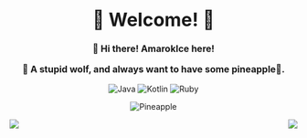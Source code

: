<div align=center>

<font size="3">

# :star2: Welcome! :star2:



**:wave: Hi there! AmarokIce here!**

**:wolf: A stupid wolf, and always want to have some pineapple🍍.**

</font>

![Java](https://badgen.net/badge/icon/java?icon=java&label)
![Kotlin](https://badgen.net/badge/icon/kotlin?icon=java&label)
![Ruby](https://badgen.net/badge/icon/ruby?icon=ruby&label)

![Pineapple](https://badgen.net/badge/Give%20Me/Pineapple/yellow)

<img align="right" src="https://github-readme-stats.vercel.app/api?username=AmarokIce&show_icons=true&icon_color=0B61A4&text_color=718096&bg_color=ffffff&hide_title=true" />
<img align="left" src="https://github-readme-stats.vercel.app/api/top-langs/?username=AmarokIce&layout=compact&hide=html,css,less,scss&langs_count=8&theme=tokyonight&hide_title=true" />

</div>

